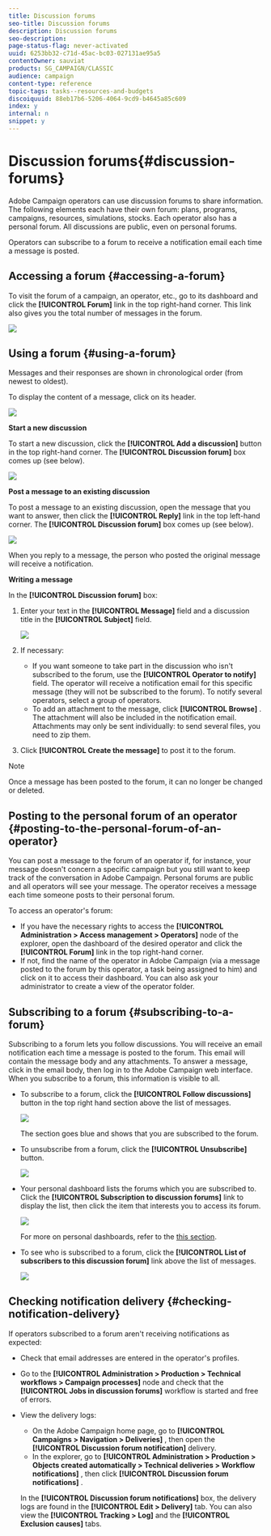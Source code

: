 ```yaml
---
title: Discussion forums
seo-title: Discussion forums
description: Discussion forums
seo-description: 
page-status-flag: never-activated
uuid: 6253bb32-c71d-45ac-bc03-027131ae95a5
contentOwner: sauviat
products: SG_CAMPAIGN/CLASSIC
audience: campaign
content-type: reference
topic-tags: tasks--resources-and-budgets
discoiquuid: 88eb17b6-5206-4064-9cd9-b4645a85c609
index: y
internal: n
snippet: y
---
```


# Discussion forums{#discussion-forums}

Adobe Campaign operators can use discussion forums to share information. The following elements each have their own forum: plans, programs, campaigns, resources, simulations, stocks. Each operator also has a personal forum. All discussions are public, even on personal forums.

Operators can subscribe to a forum to receive a notification email each time a message is posted.

## Accessing a forum {#accessing-a-forum}

To visit the forum of a campaign, an operator, etc., go to its dashboard and click the **[!UICONTROL Forum]** link in the top right-hand corner. This link also gives you the total number of messages in the forum.

![](assets/mrm_forum_access_link.png)

## Using a forum {#using-a-forum}

Messages and their responses are shown in chronological order (from newest to oldest).

To display the content of a message, click on its header.

![](assets/mrm_forum_expand_msg.png)

**Start a new discussion**

To start a new discussion, click the **[!UICONTROL Add a discussion]** button in the top right-hand corner. The **[!UICONTROL Discussion forum]** box comes up (see below).

![](assets/mrm_forum_new_thread.png)

**Post a message to an existing discussion**

To post a message to an existing discussion, open the message that you want to answer, then click the **[!UICONTROL Reply]** link in the top left-hand corner. The **[!UICONTROL Discussion forum]** box comes up (see below).

![](assets/mrm_forum_answer_msg.png)

When you reply to a message, the person who posted the original message will receive a notification.

**Writing a message**

In the **[!UICONTROL Discussion forum]** box:

1. Enter your text in the **[!UICONTROL Message]** field and a discussion title in the **[!UICONTROL Subject]** field.

   ![](assets/mrm_forum_edit_msg.png)

1. If necessary:

    * If you want someone to take part in the discussion who isn't subscribed to the forum, use the **[!UICONTROL Operator to notify]** field. The operator will receive a notification email for this specific message (they will not be subscribed to the forum). To notify several operators, select a group of operators.
    * To add an attachment to the message, click **[!UICONTROL Browse]** . The attachment will also be included in the notification email. Attachments may only be sent individually: to send several files, you need to zip them.

1. Click **[!UICONTROL Create the message]** to post it to the forum.

>[!NOTE]
>
>Once a message has been posted to the forum, it can no longer be changed or deleted.

## Posting to the personal forum of an operator {#posting-to-the-personal-forum-of-an-operator}

You can post a message to the forum of an operator if, for instance, your message doesn't concern a specific campaign but you still want to keep track of the conversation in Adobe Campaign. Personal forums are public and all operators will see your message. The operator receives a message each time someone posts to their personal forum.

To access an operator's forum:

* If you have the necessary rights to access the **[!UICONTROL Administration > Access management > Operators]** node of the explorer, open the dashboard of the desired operator and click the **[!UICONTROL Forum]** link in the top right-hand corner.
* If not, find the name of the operator in Adobe Campaign (via a message posted to the forum by this operator, a task being assigned to him) and click on it to access their dashboard. You can also ask your administrator to create a view of the operator folder.

## Subscribing to a forum {#subscribing-to-a-forum}

Subscribing to a forum lets you follow discussions. You will receive an email notification each time a message is posted to the forum. This email will contain the message body and any attachments. To answer a message, click in the email body, then log in to the Adobe Campaign web interface. When you subscribe to a forum, this information is visible to all.

* To subscribe to a forum, click the **[!UICONTROL Follow discussions]** button in the top right hand section above the list of messages.

  ![](assets/mrm_forum_subscribe.png)

  The section goes blue and shows that you are subscribed to the forum.

* To unsubscribe from a forum, click the **[!UICONTROL Unsubscribe]** button.

  ![](assets/mrm_forum_unsubscribe.png)

* Your personal dashboard lists the forums which you are subscribed to. Click the **[!UICONTROL Subscription to discussion forums]** link to display the list, then click the item that interests you to access its forum.

  ![](assets/platform_dashboard_operator_subscr_forums.png)

  For more on personal dashboards, refer to the [this section](../../platform/using/access-management.md#operators).

* To see who is subscribed to a forum, click the **[!UICONTROL List of subscribers to this discussion forum]** link above the list of messages.

  ![](assets/mrm_forum_subscribers.png)

## Checking notification delivery {#checking-notification-delivery}

If operators subscribed to a forum aren't receiving notifications as expected:

* Check that email addresses are entered in the operator's profiles.
* Go to the **[!UICONTROL Administration > Production > Technical workflows > Campaign processes]** node and check that the **[!UICONTROL Jobs in discussion forums]** workflow is started and free of errors.
* View the delivery logs:

    * On the Adobe Campaign home page, go to **[!UICONTROL Campaigns > Navigation > Deliveries]** , then open the **[!UICONTROL Discussion forum notification]** delivery.
    * In the explorer, go to **[!UICONTROL Administration > Production > Objects created automatically > Technical deliveries > Workflow notifications]** , then click **[!UICONTROL Discussion forum notifications]** .

  In the **[!UICONTROL Discussion forum notifications]** box, the delivery logs are found in the **[!UICONTROL Edit > Delivery]** tab. You can also view the **[!UICONTROL Tracking > Log]** and the **[!UICONTROL Exclusion causes]** tabs.

